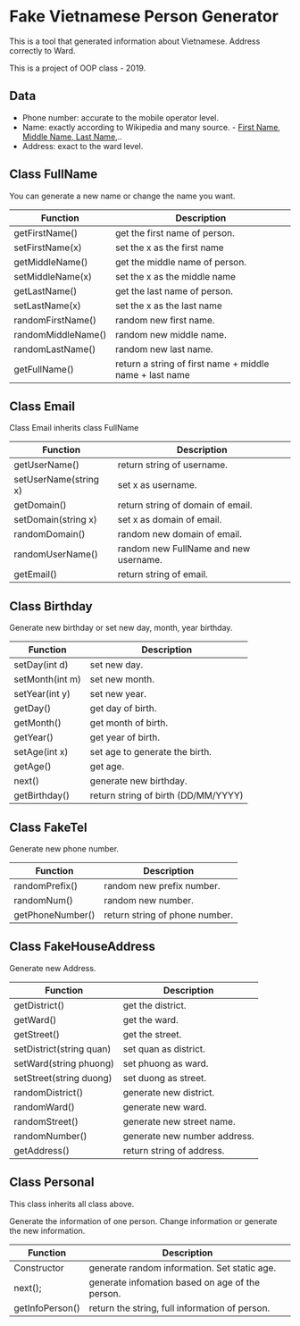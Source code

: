 # Fake Vietnamese Person Generator
This is a tool that generated information about Vietnamese. Address correctly to Ward.

This is a project of OOP class - 2019.

## Data

- Phone number: accurate to the mobile operator level.
- Name: exactly according to Wikipedia and many source. - [First Name](https://vi.wikipedia.org/wiki/H%E1%BB%8D_ng%C6%B0%E1%BB%9Di_Vi%E1%BB%87t_Nam), [Middle Name, Last Name](https://vi.wikipedia.org/wiki/T%C3%AAn_ng%C6%B0%E1%BB%9Di_Vi%E1%BB%87t_Nam),..
- Address: exact to the ward level.

## Class FullName

You can generate a new name or change the name you want.

| Function           | Description                                             |
|--------------------|---------------------------------------------------------|
| getFirstName()     | get the first name of person.                           |
| setFirstName(x)    | set the x as the first name                             |
| getMiddleName()    | get the middle name of person.                          |
| setMiddleName(x)   | set the x as the middle name                            |
| getLastName()      | get the last name of person.                            |
| setLastName(x)     | set the x as the last name                              |
| randomFirstName()  | random new first name.                                  |
| randomMiddleName() | random new middle name.                                 |
| randomLastName()   | random new last name.                                   |
| getFullName()      | return a string of first name + middle name + last name |


## Class Email

Class Email inherits class FullName

| Function              | Description                           |
|-----------------------|---------------------------------------|
| getUserName()         | return string of username.            |
| setUserName(string x) | set x as username.                    |
| getDomain()           | return string of domain of email.     |
| setDomain(string x)   | set x as domain of email.             |
| randomDomain()        | random new domain of email.           |
| randomUserName()      | random new FullName and new username. |
| getEmail()            | return string of email.               |

## Class Birthday

Generate new birthday or set new day, month, year birthday.

| Function        | Description                         |
|-----------------|-------------------------------------|
| setDay(int d)   | set new day.                        |
| setMonth(int m) | set new month.                      |
| setYear(int y)  | set new year.                       |
| getDay()        | get day of birth.                   |
| getMonth()      | get month of birth.                 |
| getYear()       | get year of birth.                  |
| setAge(int x)   | set age to generate the birth.      |
| getAge()        | get age.                            |
| next()          | generate new birthday.              |
| getBirthday()   | return string of birth (DD/MM/YYYY) |

## Class FakeTel

Generate new phone number.

| Function         | Description                    |
|------------------|--------------------------------|
| randomPrefix()   | random new prefix number.      |
| randomNum()      | random new number.             |
| getPhoneNumber() | return string of phone number. |

## Class FakeHouseAddress

Generate new Address.

| Function                 | Description                  |
|--------------------------|------------------------------|
| getDistrict()            | get the district.            |
| getWard()                | get the ward.                |
| getStreet()              | get the street.              |
| setDistrict(string quan) | set quan as district.        |
| setWard(string phuong)   | set phuong as ward.          |
| setStreet(string duong)  | set duong as street.         |
| randomDistrict()         | generate new district.       |
| randomWard()             | generate new ward.           |
| randomStreet()           | generate new street name.    |
| randomNumber()           | generate new number address. |
| getAddress()             | return string of address.    |

## Class Personal

This class inherits all class above. 

Generate the information of one person. Change information or generate the new information.

| Function        | Description                                     |
|-----------------|-------------------------------------------------|
| Constructor     | generate random information. Set static age.    |
| next();         | generate infomation based on age of the person. |
| getInfoPerson() | return the string, full information of person.  |
